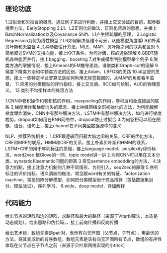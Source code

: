 
##  理论功底
1.过拟合和欠拟合的概念，通过例子来进行判断，并接上交叉验证的目的，超参数搜索方法，EarlyStopping
2.L1、L2正则化的做法，正则化背后的思想，并接上BatchNormalization以及Covariance Shift、L1产生稀疏解的原理，
3.Logistic Regression为何为线性模型？LR如何解决低维不可分，从图模型角度看LR和朴素贝叶斯和无监督
4.几种参数估计方法，MLE、MAP、贝叶斯之间的联系和区别
5.简单叙述SVM的支持向量，接上KKT条件，为何对偶，核的通俗理解
6.GBDT随机森林能否并行，接上bagging、boosting
7.对生成模型判别模型举个例子
8.聚类方法的掌握情况，接上Kmeans的EM推导思路，谱聚类和Graph-cut的理解
9.梯度下降类方法和牛顿类方法的区别，接上Adam、LBFGS的思路
10.半监督的思想，接上一些特定半监督算法是如何利用无标签数据的，从MAP的角度看半监督，
11.常用的分类模型的评价指标，接上交叉熵、ROC如何绘制，AUC的物理意义。
12.类别不均衡样本的处理方法


1.CNN中卷积操作和卷积核的作用，maxpooling的作用，卷积层和全连接层的联系
2.梯度爆炸和梯度消失的概念，接上神经网络全职初始化的方法，为何能缓解梯度爆炸消失，CNN中有那些解决方法，LSTM中有那些解决方法，如何进行梯度裁剪，dropout如何用在RNN网络中，dropout防止过拟合
3.为何卷积可以用在图像、语音、语句上，接上channel在不同类型数据源中的含义

NLP、推荐系统相关：
1.CRF跟逻辑回归最大熵之间的关系，CRF的优化方法，CRF和MRF的联系，HMM和CRF的关系，接上朴素贝叶斯和HMM的联系，LSTM+CRF的用于序列标注的原理，接上language model、perplexity评价标准、word2vec 根Glove的一同，topic model讲一讲
2.为何CNN可以用在文本分类、synatatic和semantic问题的距离
3.常见sentence embedding的方法，
4.注意力机制，接上注意力机制的几种不同情形、为何引入，seq2seq的原理
5.序列标注的评价指标、语义消歧的做法、常见跟word有关的特征、factorization machine、常见矩阵分解模型、如何把分类模型用于商品推荐（包括数据集划分、模型验证）、序列学习、
6.wide、deep model，详加解释

## 代码能力

给出节点的矩阵和边的矩阵，求路径和最大的路径（来源于Viterbi算法，本质是动态规划），给出思路和伪代码，，接上前向传播和反向传播

给出艺术组，数组元素是pair对，表示有向无环图（父节点，子节点），用最优的方法，将其变成新的有序数组，数组元素是该有向无环图所有节点，数组的有序性体现在父节点在子节点之前（来源于贝叶斯网络实现的小trick）